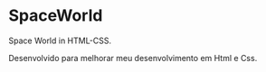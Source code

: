 # SpaceWorld

Space World in HTML-CSS.

Desenvolvido para melhorar meu desenvolvimento em Html e Css.


